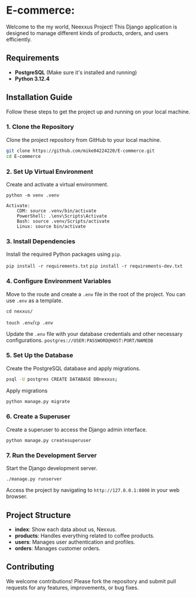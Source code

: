 E-commerce:
===========

Welcome to the my world, Neexxus Project! This Django application is designed to manage different kinds of products, orders, and users efficiently.

Requirements
------------

*   **PostgreSQL** (Make sure it's installed and running)
*   **Python 3.12.4**

Installation Guide
------------------

Follow these steps to get the project up and running on your local machine.

### 1\. Clone the Repository

Clone the project repository from GitHub to your local machine.

```bash
git clone https://github.com/mike04224220/E-commerce.git
cd E-commerce
```

### 2\. Set Up Virtual Environment

Create and activate a virtual environment.


```Terminal
python -m venv .venv

Activate:
    CDM: source .venv/bin/activate 
    PowerShell: .\env\Scripts\Activate
    Bash: source .venv/Scripts/activate
    Linux: source bin/activate
```

### 3\. Install Dependencies

Install the required Python packages using `pip`.

`pip install -r requirements.txt`
`pip install -r requirements-dev.txt`

### 4\. Configure Environment Variables

Move to the route and create a `.env` file in the root of the project. You can use `.env` as a template.

`cd nexxus/`

`touch .env`/`cp .env`

Update the `.env` file with your database credentials and other necessary configurations.
`postgres://USER:PASSWORD@HOST:PORT/NAMEDB`

### 5\. Set Up the Database

Create the PostgreSQL database and apply migrations.

```bash
psql -U postgres CREATE DATABASE DBnexxus;
```
Apply migrations 

```bash
python manage.py migrate
```

### 6\. Create a Superuser

Create a superuser to access the Django admin interface.


```
python manage.py createsuperuser
```

### 7\. Run the Development Server

Start the Django development server.

```
./manage.py runserver
```

Access the project by navigating to `http://127.0.0.1:8000` in your web browser.

Project Structure
-----------------

*   **index**: Show each data about us, Nexxus.
*   **products**: Handles everything related to coffee products.
*   **users**: Manages user authentication and profiles.
*   **orders**: Manages customer orders.

Contributing
------------

We welcome contributions! Please fork the repository and submit pull requests for any features, improvements, or bug fixes.
